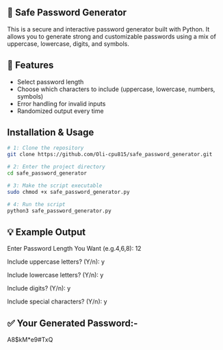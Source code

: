 ## 🔐 Safe Password Generator

This is a secure and interactive password generator built with Python. It allows you to generate strong and customizable passwords using a mix of uppercase, lowercase, digits, and symbols.

## 📌 Features

- Select password length
- Choose which characters to include (uppercase, lowercase, numbers, symbols)
- Error handling for invalid inputs
- Randomized output every time


## Installation & Usage

```bash
# 1: Clone the repository
git clone https://github.com/Oli-cpu815/safe_password_generator.git

# 2: Enter the project directory
cd safe_password_generator

# 3: Make the script executable
sudo chmod +x safe_password_generator.py

# 4: Run the script
python3 safe_password_generator.py
```

## 💡 Example Output

Enter Password Length You Want (e.g.4,6,8): 12

Include uppercase letters? (Y/n): y

Include lowercase letters? (Y/n): y

Include digits? (Y/n): y

Include special characters? (Y/n): y

## ✅ Your Generated Password:-

A8$kM*e9#TxQ

